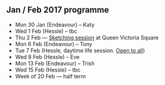 ## Jan / Feb 2017 programme

* Mon 30 Jan (Endeavour) – Katy
* Wed 1 Feb (Hessle) – tbc
* Thu 2 Feb — <a href="/urban-sketching/" title="Urban sketching session, meeting at Victoria Square">Sketching session</a> at Queen Victoria Square
* Mon 6 Feb (Endeavour) – Tony
* Tue 7 Feb (Hessle, daytime life session. <a href="/meetings#daytime-meetings--open-all-all">Open to all</a>)
* Wed 8 Feb (Hessle) – Eve
* Mon 13 Feb (Endeavour) – Trish
* Wed 15 Feb (Hessle) – tbc
* Week of 20 Feb — half term